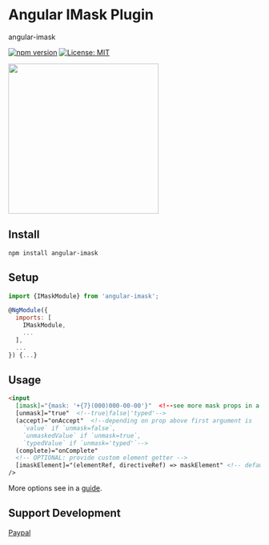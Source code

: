 # Angular IMask Plugin
angular-imask

[![npm version](https://badge.fury.io/js/angular-imask.svg)](https://badge.fury.io/js/angular-imask)
[![License: MIT](https://img.shields.io/badge/License-MIT-yellow.svg)](https://opensource.org/licenses/MIT)

<a href="https://opencollective.com/imask/donate" target="_blank">
  <img src="https://opencollective.com/imask/donate/button.png?color=blue" width=300 />
</a>

## Install
`npm install angular-imask`

## Setup
```javascript
import {IMaskModule} from 'angular-imask';

@NgModule({
  imports: [
    IMaskModule,
    ...
  ],
  ...
}) {...}
```

## Usage
```html
<input
  [imask]="{mask: '+{7}(000)000-00-00'}"  <!--see more mask props in a guide-->
  [unmask]="true"  <!--true|false|'typed'-->
  (accept)="onAccept"  <!--depending on prop above first argument is
    `value` if `unmask=false`,
    `unmaskedValue` if `unmask=true`,
    `typedValue` if `unmask='typed'`-->
  (complete)="onComplete"
  <!-- OPTIONAL: provide custom element getter -->
  [imaskElement]="(elementRef, directiveRef) => maskElement" <!-- default = elementRef.nativeElement -->
/>
```
More options see in a [guide](https://unmanner.github.io/imaskjs/guide.html).

## Support Development
[Paypal](https://www.paypal.me/alexeykryazhev/3)
